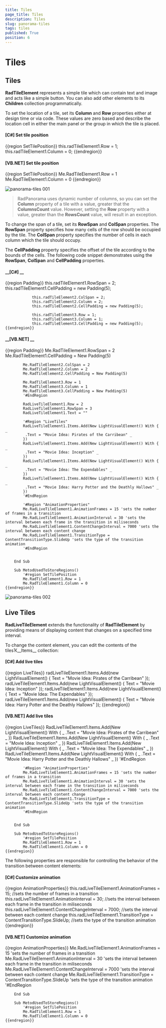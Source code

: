 ```yaml
---
title: Tiles
page_title: Tiles
description: Tiles
slug: panorama-tiles
tags: tiles
published: True
position: 6
---
```


# Tiles



## Tiles

__RadTileElement__ represents a simple tile which can contain text and image and acts like a simple button. 
	    	You can also add other elements to its __Children__ collection programmatically.
	    

To set the location of a tile, set its __Column__ and __Row__ properties either at
	    	design time or via code. These values are zero based and describe the location cell in either the main panel or the group in which the tile is placed.
	    

#### __[C#] Set tile position__

{{region SetTilePosition}}
	            this.radTileElement1.Row = 1;
	            this.radTileElement1.Column = 0;
	{{endregion}}



#### __[VB.NET] Set tile position__

{{region SetTilePosition}}
	        Me.RadTileElement1.Row = 1
	        Me.RadTileElement1.Column = 0
	{{endregion}}

![panorama-tiles 001](images/panorama-tiles001.png)

>RadPanorama uses dynamic number of columns, so you can set the __Column__ property of a tile with a value,
		  	greater that the __ColumnsCount__ value. However, setting the __Row__ property with a value, 
		  	greater than the __RowsCount__ value, will result in an exception.
		  

To change the span of a tile, set its __RowSpan__ and __ColSpan__ properties.
			The __RowSpan__ property specifies how many cells of the row should be occupied by the tile.
			The __ColSpan__ property specifies the number of cells in each column which the tile should occupy.
		

The __CellPadding__ property specifies the offset of the tile according to the bounds of the cells. 
			The following code snippet demonstrates using the __RowSpan__, __ColSpan__ and __CellPadding__ properties.
		

#### __[C#] __

{{region Padding}}
	            this.radTileElement1.RowSpan = 2;
	            this.radTileElement1.CellPadding = new Padding(5);
	
	            this.radTileElement2.ColSpan = 2;
	            this.radTileElement2.Column = 2;
	            this.radTileElement2.CellPadding = new Padding(5);
	
	            this.radTileElement3.Row = 1;
	            this.radTileElement3.Column = 1;
	            this.radTileElement3.CellPadding = new Padding(5);
	{{endregion}}



#### __[VB.NET] __

{{region Padding}}
	        Me.RadTileElement1.RowSpan = 2
	        Me.RadTileElement1.CellPadding = New Padding(5)
	
	        Me.RadTileElement2.ColSpan = 2
	        Me.RadTileElement2.Column = 2
	        Me.RadTileElement2.CellPadding = New Padding(5)
	
	        Me.RadTileElement3.Row = 1
	        Me.RadTileElement3.Column = 1
	        Me.RadTileElement3.CellPadding = New Padding(5)
	        '#EndRegion
	
	        RadLiveTileElement1.Row = 2
	        RadLiveTileElement1.RowSpan = 3
	        RadLiveTileElement1.Text = ""
	
	        '#Region "LiveTiles"
	        RadLiveTileElement1.Items.Add(New LightVisualElement() With { _
	         .Text = "Movie Idea: Pirates of the Carribean" _
	        })
	        RadLiveTileElement1.Items.Add(New LightVisualElement() With { _
	         .Text = "Movie Idea: Inception" _
	        })
	        RadLiveTileElement1.Items.Add(New LightVisualElement() With { _
	         .Text = "Movie Idea: The Expendables" _
	        })
	        RadLiveTileElement1.Items.Add(New LightVisualElement() With { _
	         .Text = "Movie Idea: Harry Potter and the Deathly Hallows" _
	        })
	        '#EndRegion
	
	        '#Region "AnimationProperties"
	        Me.RadLiveTileElement1.AnimationFrames = 15 'sets the number of frames in a transition
	        Me.RadLiveTileElement1.AnimationInterval = 30 'sets the interval between each frame in the transition in miliseconds
	        Me.RadLiveTileElement1.ContentChangeInterval = 7000 'sets the interval between each content change
	        Me.RadLiveTileElement1.TransitionType = ContentTransitionType.SlideUp 'sets the type of the transition animation
	        '#EndRegion
	
	
	    End Sub
	
	    Sub MetodUsedToStoreRegions()
	        '#region SetTilePosition
	        Me.RadTileElement1.Row = 1
	        Me.RadTileElement1.Column = 0
	{{endregion}}

![panorama-tiles 002](images/panorama-tiles002.png)

## Live Tiles

__RadLiveTileElement__ extends the functionality of __RadTileElement__ by providing 
	    	means of displaying content that changes on a specified time interval.
	    

To change the content element, you can edit the contents of the tilesҠ__Items__ collection:

#### __[C#] Add live tiles__

{{region LiveTiles}}
	            radLiveTileElement1.Items.Add(new LightVisualElement()
	            {
	                Text = "Movie Idea: Pirates of the Carribean"
	            });
	            radLiveTileElement1.Items.Add(new LightVisualElement()
	            {
	                Text = "Movie Idea: Inception"
	            });
	            radLiveTileElement1.Items.Add(new LightVisualElement()
	            {
	                Text = "Movie Idea: The Expendables"
	            });
	            radLiveTileElement1.Items.Add(new LightVisualElement()
	            {
	                Text = "Movie Idea: Harry Potter and the Deathly Hallows"
	            });
	{{endregion}}



#### __[VB.NET] Add live tiles__

{{region LiveTiles}}
	        RadLiveTileElement1.Items.Add(New LightVisualElement() With { _
	         .Text = "Movie Idea: Pirates of the Carribean" _
	        })
	        RadLiveTileElement1.Items.Add(New LightVisualElement() With { _
	         .Text = "Movie Idea: Inception" _
	        })
	        RadLiveTileElement1.Items.Add(New LightVisualElement() With { _
	         .Text = "Movie Idea: The Expendables" _
	        })
	        RadLiveTileElement1.Items.Add(New LightVisualElement() With { _
	         .Text = "Movie Idea: Harry Potter and the Deathly Hallows" _
	        })
	        '#EndRegion
	
	        '#Region "AnimationProperties"
	        Me.RadLiveTileElement1.AnimationFrames = 15 'sets the number of frames in a transition
	        Me.RadLiveTileElement1.AnimationInterval = 30 'sets the interval between each frame in the transition in miliseconds
	        Me.RadLiveTileElement1.ContentChangeInterval = 7000 'sets the interval between each content change
	        Me.RadLiveTileElement1.TransitionType = ContentTransitionType.SlideUp 'sets the type of the transition animation
	        '#EndRegion
	
	
	    End Sub
	
	    Sub MetodUsedToStoreRegions()
	        '#region SetTilePosition
	        Me.RadTileElement1.Row = 1
	        Me.RadTileElement1.Column = 0
	{{endregion}}



The following properties are responsible for controlling the behavior of the transition between content elements:
		

#### __[C#] Customize animation__

{{region AnimationProperties}}
	            this.radLiveTileElement1.AnimationFrames = 15; //sets the number of frames in a transition
	            this.radLiveTileElement1.AnimationInterval = 30; //sets the interval between each frame in the transition in miliseconds
	            this.radLiveTileElement1.ContentChangeInterval = 7000; //sets the interval between each content change
	            this.radLiveTileElement1.TransitionType = ContentTransitionType.SlideUp; //sets the type of the transition animation
	{{endregion}}



#### __[VB.NET] Customize animation__

{{region AnimationProperties}}
	        Me.RadLiveTileElement1.AnimationFrames = 15 'sets the number of frames in a transition
	        Me.RadLiveTileElement1.AnimationInterval = 30 'sets the interval between each frame in the transition in miliseconds
	        Me.RadLiveTileElement1.ContentChangeInterval = 7000 'sets the interval between each content change
	        Me.RadLiveTileElement1.TransitionType = ContentTransitionType.SlideUp 'sets the type of the transition animation
	        '#EndRegion
	
	
	    End Sub
	
	    Sub MetodUsedToStoreRegions()
	        '#region SetTilePosition
	        Me.RadTileElement1.Row = 1
	        Me.RadTileElement1.Column = 0
	{{endregion}}


